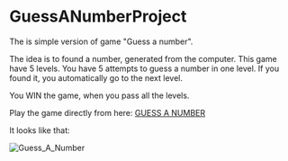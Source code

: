 # GuessANumberProject

The is simple version of game "Guess a number".

The idea is to found a number, generated from the computer. 
This game have 5 levels. You have 5 attempts to guess a number in one level.
If you found it, you automatically go to the next level.

You WIN the game, when you pass all the levels.

Play the game directly from here: <a href='https://replit.com/@mustanska/GuessANumber'> GUESS A NUMBER </a>

It looks like that:

![Guess_A_Number](https://user-images.githubusercontent.com/122823838/213889275-560d8d89-00d7-4285-a1ea-137ae3f124d7.jpg)
